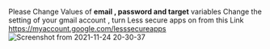 Please Change Values of **email , password and target** variables
Change the setting of your gmail account , turn Less secure apps on from this Link https://myaccount.google.com/lesssecureapps
![Screenshot from 2021-11-24 20-30-37](https://user-images.githubusercontent.com/75469293/143262163-c110757b-fd27-487c-a852-45da0377c5a3.png)
